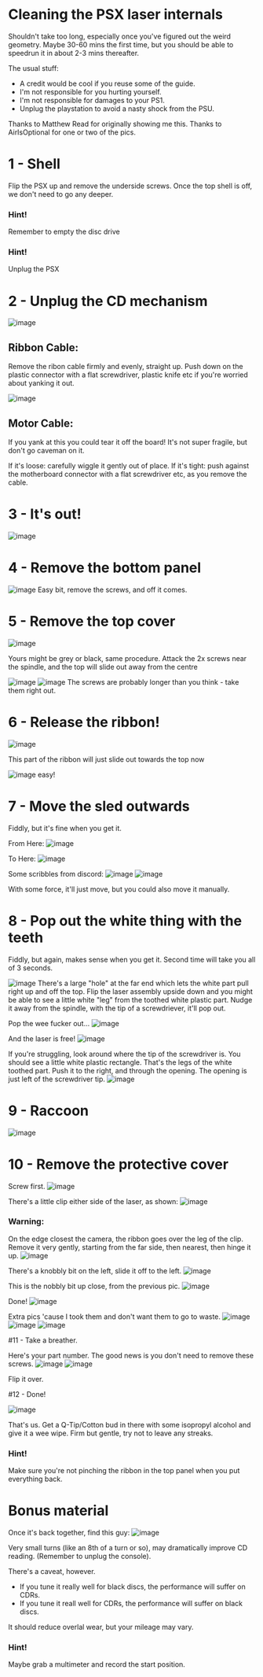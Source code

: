 
# Cleaning the PSX laser internals

Shouldn't take too long, especially once you've figured out the weird geometry.
Maybe 30-60 mins the first time, but you should be able to speedrun it in about 2-3 mins thereafter.

The usual stuff:
- A credit would be cool if you reuse some of the guide.
- I'm not responsible for you hurting yourself.
- I'm not responsible for damages to your PS1.
- Unplug the playstation to avoid a nasty shock from the PSU.

Thanks to Matthew Read for originally showing me this.
Thanks to AirIsOptional for one or two of the pics.


# 1 - Shell

Flip the PSX up and remove the underside screws.
Once the top shell is off, we don't need to go any deeper.

### Hint!
Remember to empty the disc drive

### Hint!
Unplug the PSX


# 2 - Unplug the CD mechanism

![image](pics/step0a.jpg)

## Ribbon Cable:
Remove the ribon cable firmly and evenly, straight up.
Push down on the plastic connector with a flat screwdriver, plastic knife etc if you're worried about yanking it out.

![image](pics/step0b.jpg)

## Motor Cable:
If you yank at this you could tear it off the board!
It's not super fragile, but don't go caveman on it.

If it's loose: carefully wiggle it gently out of place.
If it's tight: push against the motherboard connector with a flat screwdriver etc, as you remove the cable.


# 3 - It's out!

![image](pics/step2.jpg)

# 4 - Remove the bottom panel

![image](pics/step4.jpg)
Easy bit, remove the screws, and off it comes.

# 5 - Remove the top cover

![image](pics/step6a.jpg)

Yours might be grey or black, same procedure.
Attack the 2x screws near the spindle, and the top will slide out away from the centre

![image](pics/step6b.jpg)
![image](pics/step6c.jpg)
The screws are probably longer than you think - take them right out.

# 6 - Release the ribbon!

![image](pics/step8a.jpg)

This part of the ribbon will just slide out towards the top now

![image](pics/step8b.jpg)
easy!

# 7 - Move the sled outwards

Fiddly, but it's fine when you get it.

From Here:
![image](pics/step10a.jpg)

To Here:
![image](pics/step10b.jpg)


Some scribbles from discord:
![image](pics/step10c.png)
![image](pics/step10d.png)

With some force, it'll just move, but you could also move it manually.


# 8 - Pop out the white thing with the teeth

Fiddly, but again, makes sense when you get it.
Second time will take you all of 3 seconds.

![image](pics/step12a.png)
There's a large "hole" at the far end which lets the white part pull right up and off the top.
Flip the laser assembly upside down and you might be able to see a little white "leg" from the toothed white plastic part.
Nudge it away from the spindle, with the tip of a screwdriever, it'll pop out.

Pop the wee fucker out...
![image](pics/step12b.jpg)

And the laser is free!
![image](pics/step12c.jpg)

If you're struggling, look around where the tip of the screwdriver is.
You should see a little white plastic rectangle.
That's the legs of the white toothed part.
Push it to the right, and through the opening.
The opening is just left of the screwdriver tip.
![image](pics/step12d.jpg)

# 9 - Raccoon

![image](pics/step14.jpg)

# 10 - Remove the protective cover

Screw first.
![image](pics/step16a.jpg)

There's a little clip either side of the laser, as shown:
![image](pics/step16b.jpg)

### Warning:
On the edge closest the camera, the ribbon goes over the leg of the clip.
Remove it very gently, starting from the far side, then nearest, then hinge it up.
![image](pics/step16c.jpg)

There's a knobbly bit on the left, slide it off to the left.
![image](pics/step16d.png)

This is the nobbly bit up close, from the previous pic.
![image](pics/step16e.png)

Done!
![image](pics/step16f.jpg)


Extra pics 'cause I took them and don't want them to go to waste.
![image](pics/step16g.jpg)
![image](pics/step16h.jpg)
![image](pics/step16i.jpg)


#11 - Take a breather.

Here's your part number.
The good news is you don't need to remove these screws.
![image](pics/step18a.jpg)
![image](pics/step18b.jpg)

Flip it over.

#12 - Done!

![image](pics/step20.jpg)

That's us.
Get a Q-Tip/Cotton bud in there with some isopropyl alcohol and give it a wee wipe.
Firm but gentle, try not to leave any streaks.

### Hint!
Make sure you're not pinching the ribbon in the top panel when you put everything back.


# Bonus material

Once it's back together, find this guy:
![image](pics/bonus0.png)

Very small turns (like an 8th of a turn or so), may dramatically improve CD reading.
(Remember to unplug the console).

There's a caveat, however.
- If you tune it really well for black discs, the performance will suffer on CDRs.
- If you tune it reall well for CDRs, the performance will suffer on black discs.

It should reduce overlal wear, but your mileage may vary.

### Hint!
Maybe grab a multimeter and record the start position.


















